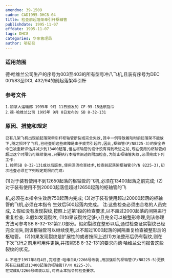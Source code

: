```yaml
---
amendno: 39-1509
cadno: CAD1995-DHC8-04
title: 检查前起落架牵引杆枢轴管
publishdate: 1995-11-07
effdate: 1995-11-07
tags: DHC8
categories: 华东管理局
author: 邬纪召
---
```


### 适用范围 
德·哈维兰公司生产的序号为003至403的所有型号冲八飞机,且装有序号为DEC 001/83至DCL 432/94的前起落架牵引杆

<!--more-->
### 参考文件
    1.加拿大运输部 1995年 9月 11日颁发的 CF-95-15适航指令
    2.德·哈维兰公司 1995年 9月 8日发布的 SB 8-32-131 

### 原因、措施和规定 
    已有几架飞机出现前起落架牵引杆枢轴管断裂或完全失效,其中一例导致着陆时前起落架不能放下,随之损坏了飞机,已经查明这些故障是由于疲劳引起的,因此,枢轴管(P/N8225-3)的安全寿命已被重新评估并减少到13400起落,但在枢轴管的设计没有得到改进之前,现在使用的枢轴管如超过这个时限仍可继续使用,只要执行本指令阐述的附加检查,为防止枢轴管失效,必须完成下列工作: 
    1.按照SB 8-32-131或以后版本,使用涡流检查技术,检查前起落架枢轴管(P/N 8225-3),初次检查必须在下列规定期限内完成: 
(1)对于装有使用不到12650起落的枢轴管的飞机,必须在13400起落之前完成; 
(2)对于装有使用不到20000起落但超过12650起落的枢轴管的飞
  
机,必须在本指令生效后750起落内完成; 
(3)对于装有使用超过20000起落的枢轴管的飞机,必须在本指令
生效后500起落内完成。 注:这些检查必须由合格的人员完成, 
    2.假如没有发现裂纹,按照上述第1段的检查要求,以不超过2000起落的间隔进行重复检查; 
    3.假如发现裂纹, 
    (1)如果该裂纹足够小且完全可以被整形修理,则该修理方法可参考SB 8-32-131第2.D部分。假如裂纹在整形以后,通过检查证实裂纹已经完全消失,则该枢轴管可以继续使用,以不超过1000起落的间隔重复检查被整形后的枢轴管。 
(2)如果发现裂纹是扩展性的或者按照上述(1)方法整形后仍有裂纹,则在下次飞行之前用可用件更换,并按照SB 8-32-131的要求向德·哈维兰公司报告这些裂纹的状况。 

    4.不迟于1997年8月4日,完成德·哈维兰8/2266号改装,用加强后的枢轴管(P/N8225-5)更换所有已经超过13400起落的枢轴管(P/N 8225-3)。 
    在完成8/2266号改装以后,可终止本指令的检查要求。
